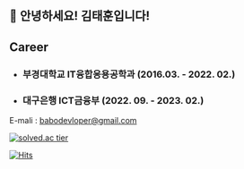 ## 👋 안녕하세요! 김태훈입니다!

## Career
- ### 부경대학교 IT융합응용공학과 (2016.03. - 2022. 02.)
- ### 대구은행 ICT금융부 (2022. 09. - 2023. 02.)

E-mali : babodevloper@gmail.com

[![solved.ac tier](http://mazassumnida.wtf/api/generate_badge?boj=xogns12356)](https://solved.ac/xogns12356)

[![Hits](https://hits.seeyoufarm.com/api/count/incr/badge.svg?url=https%3A%2F%2Fhttps%2F%2Fgithub.com%2Fhuni-KR%2Fhuni-KR&count_bg=%2379C83D&title_bg=%23555555&icon=&icon_color=%23E7E7E7&title=hits&edge_flat=false)](https://hits.seeyoufarm.com)

<!--
**huni-KR/huni-KR** is a ✨ _special_ ✨ repository because its `README.md` (this file) appears on your GitHub profile.

Here are some ideas to get you started:

- 🔭 I’m currently working on ...
- 🌱 I’m currently learning ...
- 👯 I’m looking to collaborate on ...
- 🤔 I’m looking for help with ...
- 💬 Ask me about ...
- 📫 How to reach me: ...
- 😄 Pronouns: ...
- ⚡ Fun fact: ...
-->
